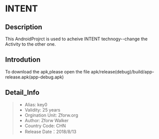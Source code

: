 # INTENT

## Description
  This AndroidProjrct is used to acheive INTENT technogy--change the Activity to the other one.

## Introdution
  To download the apk,please open the file apk/release(debug)/build/app-release.apk(app-debug.apk)

## Detail_Info
> * Alias: key0
> * Validity: 25 years
> * Orgination Unit: Zforw.org
> * Author: Zforw Walker
> * Country Code: CHN
> * Release Date：2018/8/13













